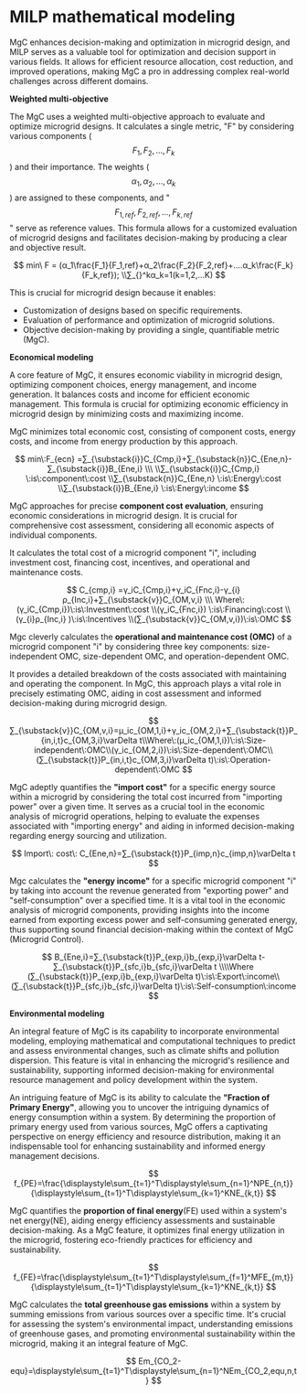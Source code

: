 # MILP mathematical modeling

MgC enhances decision-making and optimization in microgrid design, and MILP serves as a valuable tool for optimization and decision support in various fields. It allows for efficient resource allocation, cost reduction, and improved operations, making MgC a pro in addressing complex real-world challenges across different domains.

**Weighted multi-objective**

The MgC uses a weighted multi-objective approach to evaluate and optimize microgrid designs. It calculates a single metric, "F" by considering various components ($$F_1, F_2, ..., F_k$$) and their importance. The weights ($$α_1, α_2, ..., α_k$$) are assigned to these components, and "$$F_{1,ref}, F_{2,ref},..., F_{k,ref}$$" serve as reference values. This formula allows for a customized evaluation of microgrid designs and facilitates decision-making by producing a clear and objective result.

$$
min\ F = (α_1\frac{F_1}{F_1,ref}+α_2\frac{F_2}{F_2,ref}+....α_k\frac{F_k}{F_k,ref}); \\∑_{}^kα_k=1(k=1,2,...K)
$$

This is crucial for microgrid design because it enables:

* Customization of designs based on specific requirements.
* Evaluation of performance and optimization of microgrid solutions.
* Objective decision-making by providing a single, quantifiable metric (MgC).

**Economical modeling**

A core feature of MgC, it ensures economic viability in microgrid design, optimizing component choices, energy management, and income generation. It balances costs and income for efficient economic management. This formula is crucial for optimizing economic efficiency in microgrid design by minimizing costs and maximizing income.

MgC minimizes total economic cost, consisting of component costs, energy costs, and income from energy production by this approach.

$$
min\:F_{ecn} =∑_{\substack{i}}C_{Cmp,i}+∑_{\substack{n}}C_{Ene,n}-∑_{\substack{i}}B_{Ene,i} \\\ \\∑_{\substack{i}}C_{Cmp,i} \:is\:component\:cost \\∑_{\substack{n}}C_{Ene,n} \:is\:Energy\:cost \\∑_{\substack{i}}B_{Ene,i} \:is\:Energy\:income
$$

MgC approaches for precise **component cost evaluation**, ensuring economic considerations in microgrid design. It is crucial for comprehensive cost assessment, considering all economic aspects of individual components.

It calculates the total cost of a microgrid component "i", including investment cost, financing cost, incentives, and operational and maintenance costs.

$$
C_{cmp,i} =γ_iC_{Cmp,i}+γ_iC_{Fnc,i}-γ_{i}ρ_{Inc,i}+∑_{\substack{v}}C_{OM,v,i} \\\ Where\:(γ_iC_{Cmp,i})\:is\:Investment\:cost \\(γ_iC_{Fnc,i}) \:is\:Financing\:cost \\(γ_{i}ρ_{Inc,i} )\:is\:Incentives \\(∑_{\substack{v}}C_{OM,v,i})\:is\:OMC
$$

Mgc cleverly calculates the **operational and maintenance cost (OMC)** of a microgrid component "i" by considering three key components: size-independent OMC, size-dependent OMC, and operation-dependent OMC.

It provides a detailed breakdown of the costs associated with maintaining and operating the component. In MgC, this approach plays a vital role in precisely estimating OMC, aiding in cost assessment and informed decision-making during microgrid design.

$$
∑_{\substack{v}}C_{OM,v,i}=μ_ic_{OM,1,i}+γ_ic_{OM,2,i}+∑_{\substack{t}}P_{in,i,t}c_{OM,3,i}\varDelta t\\Where\:(μ_ic_{OM,1,i})\:is\:Size-independent\:OMC\\(γ_ic_{OM,2,i})\:is\:Size-dependent\:OMC\\(∑_{\substack{t}}P_{in,i,t}c_{OM,3,i}\varDelta t)\:is\:Operation-dependent\:OMC
$$

MgC adeptly quantifies the **"import cost"** for a specific energy source within a microgrid by considering the total cost incurred from "importing power" over a given time. It serves as a crucial tool in the economic analysis of microgrid operations, helping to evaluate the expenses associated with "importing energy" and aiding in informed decision-making regarding energy sourcing and utilization.

$$
Import\: cost\: C_{Ene,n}=∑_{\substack{t}}P_{imp,n}c_{imp,n}\varDelta t
$$

Mgc calculates the **"energy income"** for a specific microgrid component "i" by taking into account the revenue generated from "exporting power" and "self-consumption" over a specified time. It is a vital tool in the economic analysis of microgrid components, providing insights into the income earned from exporting excess power and self-consuming generated energy, thus supporting sound financial decision-making within the context of MgC (Microgrid Control).

$$
B_{Ene,i}=∑_{\substack{t}}P_{exp,i}b_{exp,i}\varDelta t-∑_{\substack{t}}P_{sfc,i}b_{sfc,i}\varDelta t \\\\Where (∑_{\substack{t}}P_{exp,i}b_{exp,i}\varDelta t)\:is\:Export\:income\\ (∑_{\substack{t}}P_{sfc,i}b_{sfc,i}\varDelta t)\:is\:Self-consumption\:income
$$

**Environmental modeling**

An integral feature of MgC is its capability to incorporate environmental modeling, employing mathematical and computational techniques to predict and assess environmental changes, such as climate shifts and pollution dispersion. This feature is vital in enhancing the microgrid's resilience and sustainability, supporting informed decision-making for environmental resource management and policy development within the system.

An intriguing feature of MgC is its ability to calculate the **"Fraction of Primary Energy"**, allowing you to uncover the intriguing dynamics of energy consumption within a system. By determining the proportion of primary energy used from various sources, MgC offers a captivating perspective on energy efficiency and resource distribution, making it an indispensable tool for enhancing sustainability and informed energy management decisions.

$$
f_{PE}=\frac{\displaystyle\sum_{t=1}^T\displaystyle\sum_{n=1}^NPE_{n,t}}{\displaystyle\sum_{t=1}^T\displaystyle\sum_{k=1}^KNE_{k,t}}
$$

MgC quantifies the **proportion of final energy**(FE) used within a system's net energy(NE), aiding energy efficiency assessments and sustainable decision-making. As a MgC feature, it optimizes final energy utilization in the microgrid, fostering eco-friendly practices for efficiency and sustainability.

$$
f_{FE}=\frac{\displaystyle\sum_{t=1}^T\displaystyle\sum_{f=1}^MFE_{m,t}}{\displaystyle\sum_{t=1}^T\displaystyle\sum_{k=1}^KNE_{k,t}}
$$

MgC calculates the **total greenhouse gas emissions** within a system by summing emissions from various sources over a specific time. It's crucial for assessing the system's environmental impact, understanding emissions of greenhouse gases, and promoting environmental sustainability within the microgrid, making it an integral feature of MgC.

$$
Em_{CO_2-equ}=\displaystyle\sum_{t=1}^T\displaystyle\sum_{n=1}^NEm_{CO_2,equ,n,t}
$$
